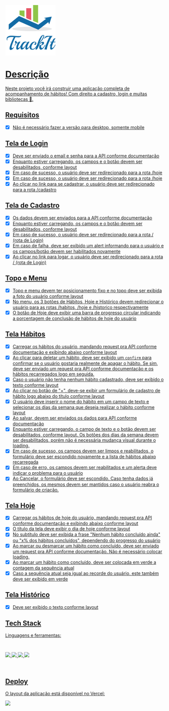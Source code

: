 <p align-text="center">
 <a href="https://track-it-ten-eta.vercel.app/" target="_blank"> <img src="src/assets/biglogo.png" height = "160" width = "160" alt="" />
</p>

# Descrição

Neste projeto você irá construir uma aplicação completa de acompanhamento de hábitos! Com direito a cadastro, login e muitas bibliotecas 🙂.

## Requisitos

- [x] Não é necessário fazer a versão para desktop, somente mobile

## Tela de Login

- [x] Deve ser enviado o email e senha para a API conforme documentação <br>
- [x] Enquanto estiver carregando, os campos e o botão devem ser desabilitados, conforme layout <br>
- [x] Em caso de sucesso, o usuário deve ser redirecionado para a rota /hoje <br>
- [x] Em caso de sucesso, o usuário deve ser redirecionado para a rota /hoje <br>
- [x] Ao clicar no link para se cadastrar, o usuário deve ser redirecionado para a rota /cadastro <br>

## Tela de Cadastro

- [x] Os dados devem ser enviados para a API conforme documentação <br>
- [x] Enquanto estiver carregando, os campos e o botão devem ser desabilitados, conforme layout <br>
- [x] Em caso de sucesso, o usuário deve ser redirecionado para a rota / (rota de Login) <br>
- [x] Em caso de falha, deve ser exibido um alert informando para o usuário e os campos/botão devem ser habilitados novamente <br>
- [x] Ao clicar no link para logar, o usuário deve ser redirecionado para a rota / (rota de Login) <br>

## Topo e Menu

- [x] Topo e menu devem ter posicionamento fixo e no topo deve ser exibida a foto do usuário conforme layout <br>
- [x] No menu, os 3 botões de Hábitos, Hoje e Histórico devem redirecionar o usuário para as rotas /habitos, /hoje e /historico respectivamente <br>
- [x] O botão de Hoje deve exibir uma barra de progresso circular indicando a porcentagem de conclusão de hábitos de hoje do usuário <br>

## Tela Hábitos

- [x] Carregar os hábitos do usuário, mandando request pra API conforme documentação e exibindo abaixo conforme layout
- [x] Ao clicar para deletar um hábito, deve ser exibido um `confirm` para confirmar se o usuário gostaria realmente de apagar o hábito. Se sim, deve ser enviado um request pra API conforme documentação e os hábitos recarregados logo em seguida.
- [x] Caso o usuário não tenha nenhum hábito cadastrado, deve ser exibido o texto conforme layout
- [x] Ao clicar no botão de "+", deve-se exibir um formulário de cadastro de hábito logo abaixo do título conforme layout
- [x] O usuário deve inserir o nome do hábito em um campo de texto e selecionar os dias da semana que deseja realizar o hábito conforme layout
- [x] Ao salvar, devem ser enviados os dados para API conforme documentação
- [x] Enquanto estiver carregando, o campo de texto e o botão devem ser desabilitados, conforme layout. Os botões dos dias da semana devem ser desabilitados, porém não é necessária mudança visual durante o loading.
- [x] Em caso de sucesso, os campos devem ser limpos e reabilitados, o formulário deve ser escondido novamente e a lista de hábitos abaixo recarregada
- [x] Em caso de erro, os campos devem ser reabilitados e um alerta deve indicar o problema para o usuário
- [x] Ao Cancelar, o formulário deve ser escondido. Caso tenha dados já preenchidos, os mesmos devem ser mantidos caso o usuário reabra o formulário de criação.

## Tela Hoje

- [x] Carregar os hábitos de hoje do usuário, mandando request pra API conforme documentação e exibindo abaixo conforme layout
- [x] O título da tela deve exibir o dia de hoje conforme layout
- [x] No subtítulo deve ser exibida a frase "Nenhum hábito concluído ainda" ou "x% dos hábitos concluídos", dependendo do progresso do usuário
- [x] Ao marcar ou desmarcar um hábito como concluído, deve ser enviado um request pra API conforme documentação. Não é necessário colocar loading.
- [x] Ao marcar um hábito como concluído, deve ser colocada em verde a contagem da sequência atual
- [x] Caso a sequência atual seja igual ao recorde do usuário, este também deve ser exibido em verde

## Tela Histórico

- [x] Deve ser exibido o texto conforme layout

## Tech Stack

Linguagens e ferramentas:

<br>

<p align-text="center" >
<img src ="https://img.shields.io/badge/HTML5-E34F26?style=for-the-badge&logo=html5&logoColor=white"/>
<img src="https://img.shields.io/badge/css3%20-%231572B6.svg?&style=for-the-badge&logo=css3&logoColor=white"/>
<img src="https://img.shields.io/badge/javascript%20-%23323330.svg?&style=for-the-badge&logo=javascript&logoColor=%23F7DF1E"/>
<img src="https://img.shields.io/badge/React-20232A?style=for-the-badge&logo=react&logoColor=61DAFB"/>
<p>
<br>

## Deploy

O layout da aplicação está disponível no Vercel:

<a href="https://track-it-ten-eta.vercel.app/" target="_blank"> <img src="https://img.shields.io/badge/Vercel-000000?style=for-the-badge&logo=vercel&logoColor=white"> </a>
